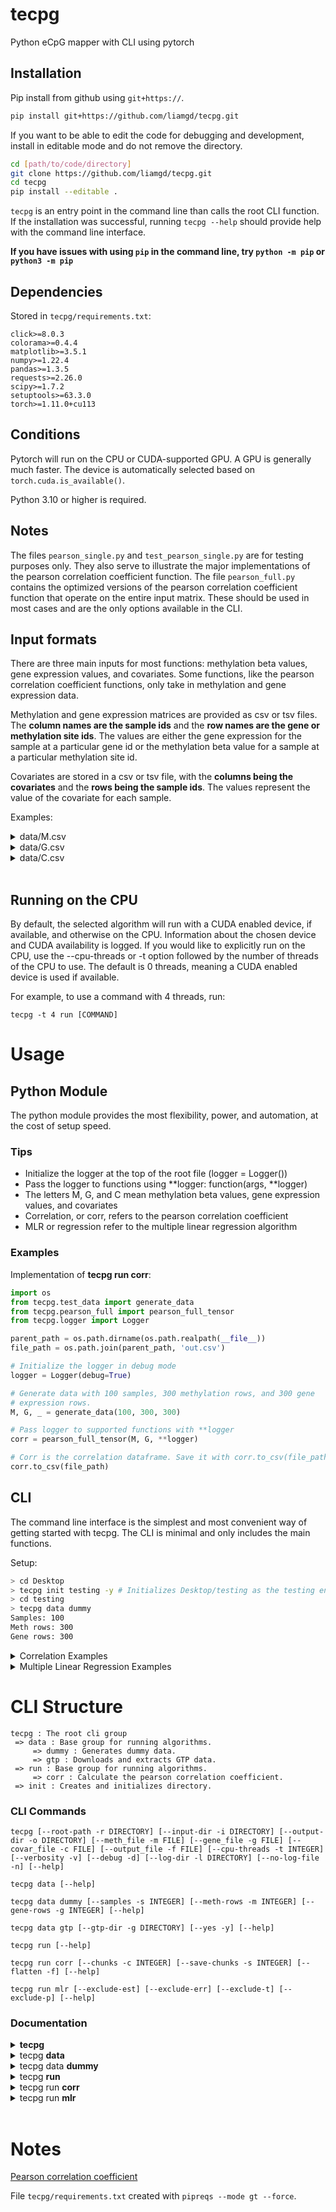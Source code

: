 # tecpg

Python eCpG mapper with CLI using pytorch

## Installation

Pip install from github using `git+https://`.

```bash
pip install git+https://github.com/liamgd/tecpg.git
```

If you want to be able to edit the code for debugging and development, install in editable mode and do not remove the directory.

```bash
cd [path/to/code/directory]
git clone https://github.com/liamgd/tecpg.git
cd tecpg
pip install --editable .
```

`tecpg` is an entry point in the command line than calls the root CLI function. If the installation was successful, running `tecpg --help` should provide help with the command line interface.

**If you have issues with using `pip` in the command line, try `python -m pip` or `python3 -m pip`**

## Dependencies

Stored in `tecpg/requirements.txt`:

```
click>=8.0.3
colorama>=0.4.4
matplotlib>=3.5.1
numpy>=1.22.4
pandas>=1.3.5
requests>=2.26.0
scipy>=1.7.2
setuptools>=63.3.0
torch>=1.11.0+cu113
```

## Conditions

Pytorch will run on the CPU or CUDA-supported GPU. A GPU is generally much faster. The device is automatically selected based on `torch.cuda.is_available()`.

Python 3.10 or higher is required.

## Notes

The files `pearson_single.py` and `test_pearson_single.py` are for testing purposes only. They also serve to illustrate the major implementations of the pearson correlation coefficient function. The file `pearson_full.py` contains the optimized versions of the pearson correlation coefficient function that operate on the entire input matrix. These should be used in most cases and are the only options available in the CLI.

## Input formats

There are three main inputs for most functions: methylation beta values, gene expression values, and covariates. Some functions, like the pearson correlation coefficient functions, only take in methylation and gene expression data.

Methylation and gene expression matrices are provided as csv or tsv files. The **column names are the sample ids** and the **row names are the gene or methylation site ids**. The values are either the gene expression for the sample at a particular gene id or the methylation beta value for a sample at a particular methylation site id.

Covariates are stored in a csv or tsv file, with the **columns being the covariates** and the **rows being the sample ids**. The values represent the value of the covariate for each sample.

Examples:

<details>
<summary>data/M.csv</summary>

<table>
<tr>
<th>Methylation ID</th><th>5881</th><th>5896</th><th>5915</th><th>5949</th><th>5965</th><th>5988</th>
</tr>
<tr><th>cg00000029</th><td>0.551142626425936</td><td>0.606679809418831</td><td>0.593760482022385</td><td>0.554829598676022</td><td>0.653260367643675</td><td>0.608085832424757</td>
<tr><th>cg00000108</th><td>0.998563692332771</td><td>0.9979593001545</td><td>0.997893371350954</td><td>0.997293677663346</td><td>0.995090033303771</td><td>0.998615804087594</td>
<tr><th>cg00000109</th><td>0.992806501740033</td><td>0.985118377090081</td><td>0.992321161423107</td><td>0.999350415390975</td><td>0.987700359037286</td><td>0.989837525369162</td>
<tr><th>cg00000165</th><td>0.266529984719736</td><td>0.159711109475489</td><td>0.145981687514545</td><td>0.100000350688528</td><td>0.186060083535488</td><td>0.206889623568409</td>
<tr><th>cg00000236</th><td>0.812799925026805</td><td>0.897011511592051</td><td>0.908067942964869</td><td>0.863719773724759</td><td>0.86472623747957</td><td>0.901683566050475</td>
<tr><th>cg00000289</th><td>0.799775664748878</td><td>0.7998679244224</td><td>0.793414346221782</td><td>0.778572418611009</td><td>0.811938518189902</td><td>0.793507626962159</td>
<tr><th>cg00000292</th><td>0.953231435096254</td><td>0.938383330335049</td><td>0.915259919658409</td><td>0.92810976339309</td><td>0.921614041219709</td><td>0.961061233113192</td>
<tr><th>cg00000321</th><td>0.402541802839615</td><td>0.246483561918606</td><td>0.269776112390868</td><td>0.156315665588217</td><td>0.29074031330004</td><td>0.268051042501277</td>
<tr><th>cg00000363</th><td>0.351440801449114</td><td>0.388650885657661</td><td>0.338968413156223</td><td>0.323264024048326</td><td>0.307826692557988</td><td>0.391903676457131</td>
<tr><th>cg00000622</th><td>0.006123901103999</td><td>0.0042042851381022</td><td>0.0078936545402247</td><td>0.0030549368245614</td><td>0.0090032960387964</td><td>0.0123730634317925</td>
<tr><th>cg00000658</th><td>0.97236198533073</td><td>0.940943221689518</td><td>0.960950626130923</td><td>0.972090418533777</td><td>0.964900056587945</td><td>0.955162502333346</td>
<tr><th>cg00000714</th><td>0.153027877334071</td><td>0.202331113857809</td><td>0.199132391280944</td><td>0.129903643858353</td><td>0.148630614399603</td><td>0.150078405435778</td>
<tr><th>cg00000721</th><td>0.991601150232433</td><td>0.998404687879398</td><td>0.988131334474828</td><td>0.998983884129865</td><td>0.998792503281812</td><td>0.996650916895041</td>
<tr><th>cg00000734</th><td>0.0188531428701418</td><td>0.0367560070824414</td><td>0.0217869037614336</td><td>0.0176911178988943</td><td>0.0195149047534552</td><td>0.0218093808733567</td>
<tr><th>cg00000769</th><td>0.0252193945550211</td><td>0.0444667969594232</td><td>0.0331255360470739</td><td>0.0405055370452657</td><td>0.0265462252960827</td><td>0.0214920723339295</td>
</table>

</details>

<details>
<summary>data/G.csv</summary>

<table>
<tr><th>Gene ID</th><th>5881</th><th>5896</th><th>5915</th><th>5949</th><th>5965</th><th>5988</th></tr>
<tr><th>ILMN_1762337</th><td>43.10106</td><td>48.30485</td><td>37.49239</td><td>43.99564</td><td>39.44977</td><td>45.18019</td></tr>
<tr><th>ILMN_2055271</th><td>61.09617</td><td>61.84258</td><td>47.78094</td><td>49.32763</td><td>50.70347</td><td>48.43206</td></tr>
<tr><th>ILMN_1736007</th><td>51.30634</td><td>45.80393</td><td>45.43285</td><td>40.39254</td><td>34.89904</td><td>44.05256</td></tr>
<tr><th>ILMN_2383229</th><td>48.15523</td><td>42.69902</td><td>35.71749</td><td>39.52501</td><td>46.40649</td><td>43.0822</td></tr>
<tr><th>ILMN_1806310</th><td>42.00099</td><td>53.43919</td><td>41.79802</td><td>44.9275</td><td>44.51156</td><td>38.64714</td></tr>
<tr><th>ILMN_1779670</th><td>55.97569</td><td>65.66503</td><td>51.50679</td><td>42.56688</td><td>54.42937</td><td>45.65614</td></tr>
<tr><th>ILMN_1653355</th><td>63.82549</td><td>83.52248</td><td>73.94881</td><td>65.28152</td><td>62.74917</td><td>62.30242</td></tr>
<tr><th>ILMN_1717783</th><td>38.80901</td><td>46.2599</td><td>41.70654</td><td>38.58479</td><td>36.94595</td><td>41.42864</td></tr>
<tr><th>ILMN_1705025</th><td>50.55648</td><td>52.62954</td><td>45.416</td><td>41.77805</td><td>45.90888</td><td>46.31426</td></tr>
<tr><th>ILMN_1814316</th><td>45.12116</td><td>47.13919</td><td>40.49826</td><td>42.99829</td><td>45.22402</td><td>40.86175</td></tr>
<tr><th>ILMN_2359168</th><td>42.97596</td><td>51.4101</td><td>42.49061</td><td>44.52789</td><td>37.77698</td><td>45.15334</td></tr>
<tr><th>ILMN_1731507</th><td>37.32842</td><td>39.2299</td><td>36.14508</td><td>39.29216</td><td>32.67036</td><td>38.08112</td></tr>
<tr><th>ILMN_1787689</th><td>37.14457</td><td>49.44761</td><td>41.09594</td><td>36.4364</td><td>38.90872</td><td>37.4399</td></tr>
<tr><th>ILMN_1745607</th><td>43.92733</td><td>45.20126</td><td>43.44871</td><td>35.70976</td><td>40.1534</td><td>38.89397</td></tr>
<tr><th>ILMN_2136495</th><td>48.76113</td><td>43.45613</td><td>40.16721</td><td>40.98922</td><td>40.94952</td><td>42.08607</td></tr>
<tr><th>ILMN_1668111</th><td>39.2202</td><td>42.98085</td><td>39.08544</td><td>37.5288</td><td>34.42897</td><td>43.60989</td></tr>
</table>

</details>

<details>
<summary>data/C.csv</summary>

<table>
<tr><th>Sample ID</th><th>Sex</th><th>age</th><th>dna methylation-predicted age</th><th>cd8 t cells</th><th>cd4 t cells</th><th>natural killer cells</th><th>b cells</th><th>monocytes</th><th>granulocytes</th><th>tissue</th><th>race/ethnicity</th></tr>
<tr><th>5881</th><td>Female</td><td>44</td><td>49.05389863</td><td>0.03922</td><td>0.21532</td><td>0.02287</td><td>0.07433</td><td>0.08114</td><td>0.58146</td><td>whole Blood</td><td>African American</td></tr>
<tr><th>5896</th><td>Female</td><td>50</td><td>31.98340803</td><td>0.00779</td><td>0.22337</td><td>0.07083</td><td>0.03843</td><td>0.06435</td><td>0.60609</td><td>whole Blood</td><td>African American</td></tr>
<tr><th>5915</th><td>Male</td><td>52</td><td>42.96901918</td><td>0</td><td>0.13076</td><td>0.10282</td><td>0.06882</td><td>0.07651</td><td>0.6344</td><td>whole Blood</td><td>African American</td></tr>
<tr><th>5949</th><td>Female</td><td>56</td><td>38.36846554</td><td>0.05287</td><td>0.17147</td><td>0.08456</td><td>0.04391</td><td>0.06156</td><td>0.61011</td><td>whole Blood</td><td>African American</td></tr>
<tr><th>5965</th><td>Female</td><td>74</td><td>39.49148329</td><td>0.0782</td><td>0.18076</td><td>0.24658</td><td>0.01991</td><td>0.0622</td><td>0.40619</td><td>whole Blood</td><td>African American</td></tr>
<tr><th>5988</th><td>Male</td><td>47</td><td>50.5973987</td><td>0.08049</td><td>0.23979</td><td>0.0807</td><td>0.08356</td><td>0.06942</td><td>0.469</td><td>whole Blood</td><td>African American</td></tr>
</table>

</details>

<br>

## Running on the CPU

By default, the selected algorithm will run with a CUDA enabled device, if available, and otherwise on the CPU. Information about the chosen device and CUDA availability is logged. If you would like to explicitly run on the CPU, use the --cpu-threads or -t option followed by the number of threads of the CPU to use. The default is 0 threads, meaning a CUDA enabled device is used if available.

For example, to use a command with 4 threads, run:

```
tecpg -t 4 run [COMMAND]
```

# Usage

## Python Module

The python module provides the most flexibility, power, and automation, at the cost of setup speed.

### Tips

- Initialize the logger at the top of the root file (logger = Logger())
- Pass the logger to functions using **logger: function(args, **logger)
- The letters M, G, and C mean methylation beta values, gene expression values, and covariates
- Correlation, or corr, refers to the pearson correlation coefficient
- MLR or regression refer to the multiple linear regression algorithm

### Examples

Implementation of **tecpg run corr**:

```py
import os
from tecpg.test_data import generate_data
from tecpg.pearson_full import pearson_full_tensor
from tecpg.logger import Logger

parent_path = os.path.dirname(os.path.realpath(__file__))
file_path = os.path.join(parent_path, 'out.csv')

# Initialize the logger in debug mode
logger = Logger(debug=True)

# Generate data with 100 samples, 300 methylation rows, and 300 gene
# expression rows.
M, G, _ = generate_data(100, 300, 300)

# Pass logger to supported functions with **logger
corr = pearson_full_tensor(M, G, **logger)

# Corr is the correlation dataframe. Save it with corr.to_csv(file_path)
corr.to_csv(file_path)
```

## CLI

The command line interface is the simplest and most convenient way of getting started with tecpg. The CLI is minimal and only includes the main functions.

Setup:

```bash
> cd Desktop
> tecpg init testing -y # Initializes Desktop/testing as the testing environment
> cd testing
> tecpg data dummy
Samples: 100
Meth rows: 300
Gene rows: 300
```

<details>
<summary> Correlation Examples </summary>

Running a simple correlation on dummy data:

```bash
> tecpg run corr # Because no chunk counts were provided, defaults to pearson_full_tensor (better for small inputs)
> ls output
out.csv
```

Running chunked correlations:

```bash
> rm output/out.csv
> tecpg run corr -c 10 # Chunks provided, runs pearson_chunk_tensor (better for large inputs)
> ls output
out.csv
> rm output/out.csv
> tecpg run corr -c 10 -s 2 # Save chunks provided, runs pearson_chunk_save_tensor (better for huge outputs, 20gb or more). Saves a new file every 2 chunks.
> ls output # 10 chunks are saved 2 at a time for a total of 5 save files
1.csv # Chunks 1 and 2
2.csv # Chunks 3 and 4
3.csv # Chunks 5 and 6
4.csv # Chunks 7 and 8
5.csv # Chunks 9 and 10
```

Running correlation on Grady Trauma Project data:

```bash
> rm output/*
> tecpg data gtp -y
> tecpg run corr -c 1000 -s 10 # Could take a few hours and over 250gb of space
> ls output
1.csv # Chunks 1 to 10
2.csv # Chunks 11 to 20
...
99.csv # Chunks 981 990
100.csv # Chunks 991 to 1000
```

</details>

<details>
<summary> Multiple Linear Regression Examples </summary>

Running a multiple linear regression in the current directory:

```bash
> tecpg run mlr
```

</details>

# CLI Structure

```
tecpg : The root cli group
 => data : Base group for running algorithms.
     => dummy : Generates dummy data.
     => gtp : Downloads and extracts GTP data.
 => run : Base group for running algorithms.
     => corr : Calculate the pearson correlation coefficient.
 => init : Creates and initializes directory.
```

### CLI Commands

```
tecpg [--root-path -r DIRECTORY] [--input-dir -i DIRECTORY] [--output-dir -o DIRECTORY] [--meth_file -m FILE] [--gene_file -g FILE] [--covar_file -c FILE] [--output_file -f FILE] [--cpu-threads -t INTEGER] [--verbosity -v] [--debug -d] [--log-dir -l DIRECTORY] [--no-log-file -n] [--help]
```

```
tecpg data [--help]
```

```
tecpg data dummy [--samples -s INTEGER] [--meth-rows -m INTEGER] [--gene-rows -g INTEGER] [--help]
```

```
tecpg data gtp [--gtp-dir -g DIRECTORY] [--yes -y] [--help]
```

```
tecpg run [--help]
```

```
tecpg run corr [--chunks -c INTEGER] [--save-chunks -s INTEGER] [--flatten -f] [--help]
```

```
tecpg run mlr [--exclude-est] [--exclude-err] [--exclude-t] [--exclude-p] [--help]
```

### Documentation

<details>
<summary><b>tecpg</b></summary>

```

The root cli group

Options:
    -r, --root-path DIRECTORY   [default: .]
    -i, --input-dir DIRECTORY   [default: data]
    -o, --output-dir DIRECTORY  [default: output]
    -m, --meth-file FILE        [default: M.csv]
    -g, --gene-file FILE        [default: G.csv]
    -c, --covar-file FILE       [default: C.csv]
    -f, --output-file FILE      [default: out.csv]
    -t, --cpu-threads INTEGER   If 0, runs on the GPU if available  [default: 0]
    -v, --verbosity             [default: 1]
    -d, --debug                 [default: False]
    -l, --log-dir DIRECTORY     [default: logs]
    -n, --no-log-file           [default: False]
    --help                      Show this message and exit.

Commands:
    data  Base group for data management.
    init  Creates and initializes directory.
    run   Base group for running algorithms.

```

</details>

<details>
<summary>tecpg <b>data</b></summary>

```

Base group for data management.

Options:
    --help  Show this message and exit.

Commands:
    dummy  Generates dummy data.
    gtp    Downloads and extracts GTP data.

```

</details>

<details>
<summary>tecpg data <b>dummy</b></summary>

```

Generates dummy data.

Generates dummy data in the output directory with a given size with file
names M.csv, G.csv, and C.csv.

Options:
    -s, --samples INTEGER
    -m, --meth-rows INTEGER
    -g, --gene-rows INTEGER
    --help                   Show this message and exit.

```

</details>

<details>
<summary>tecpg <b>run</b></summary>

```

Base group for running algorithms.

Options:
    --help  Show this message and exit.

Commands:
    corr  Calculate the pearson correlation coefficient.
    mlr   Calculates the multiple linear regression.

```

</details>

<details>
<summary>tecpg run <b>corr</b></summary>

```

Calculate the pearson correlation coefficient.

Calculate the pearson correlation coefficient with methylation and gene
expression matrices. Optional compute and save chunking to avoid GPU and CPU
memory limits.

Options:
    -c, --chunks INTEGER       [default: 0]
    -s, --save-chunks INTEGER  [default: 0]
    -f, --flatten              [default: False]
    --help                     Show this message and exit.

```

</details>

<details>
<summary>tecpg run <b>mlr</b></summary>

```

    Calculates the multiple linear regression.

    Calculate the multiple linear regression with methylation and gene
    expression matrices.

Options:
    --exclude-est  [default: False]
    --exclude-err  [default: False]
    --exclude-t    [default: False]
    --exclude-p    [default: False]
    --help         Show this message and exit.

```

</details>

<br>

# Notes

[Pearson correlation coefficient](https://en.wikipedia.org/wiki/Pearson_correlation_coefficient)

File `tecpg/requirements.txt` created with `pipreqs --mode gt --force`.

